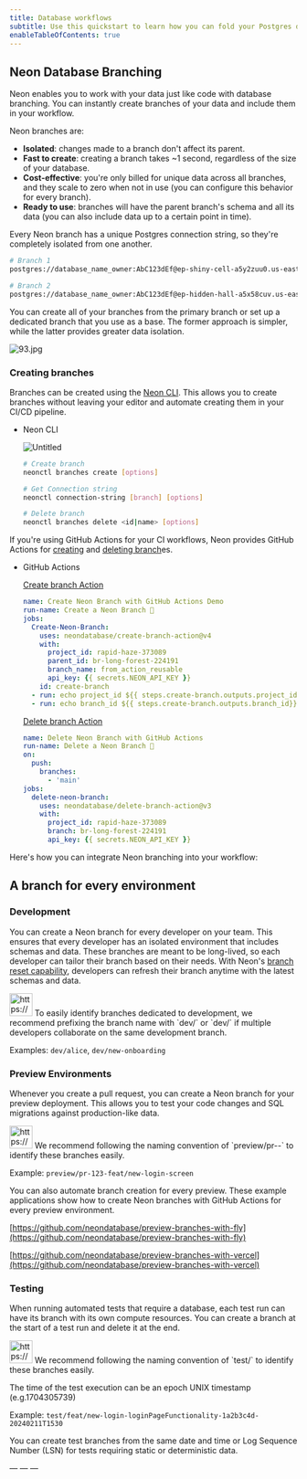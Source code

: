 ```yaml
---
title: Database workflows
subtitle: Use this quickstart to learn how you can fold your Postgres database into your development workflow
enableTableOfContents: true
---
```


## Neon Database Branching

Neon enables you to work with your data just like code with database branching. You can instantly create branches of your data and include them in your workflow.

Neon branches are:

- **Isolated**: changes made to a branch don't affect its parent.
- **Fast to create**: creating a branch takes ~1 second, regardless of the size of your database.
- **Cost-effective**: you're only billed for unique data across all branches, and they scale to zero when not in use (you can configure this behavior for every branch).
- **Ready to use**: branches will have the parent branch's schema and all its data (you can also include data up to a certain point in time).

Every Neon branch has a unique Postgres connection string, so they're completely isolated from one another.

```bash
# Branch 1
postgres://database_name_owner:AbC123dEf@ep-shiny-cell-a5y2zuu0.us-east-2.aws.neon.tech/dbname

# Branch 2
postgres://database_name_owner:AbC123dEf@ep-hidden-hall-a5x58cuv.us-east-2.aws.neon.tech/dbname
```

You can create all of your branches from the primary branch or set up a dedicated branch that you use as a base. The former approach is simpler, while the latter provides greater data isolation.

![93.jpg](Neon%20Cookbook%20Marketing%20Page%20c609d68667bf40dfb5559e1e7055140b/93.jpg)

### Creating branches

Branches can be created using the [Neon CLI](https://neon.tech/docs/reference/neon-cli). This allows you to create branches without leaving your editor and automate creating them in your CI/CD pipeline. 

- Neon CLI
    
    ![Untitled](Neon%20Cookbook%20Marketing%20Page%20c609d68667bf40dfb5559e1e7055140b/Untitled.png)
    
    ```bash
    # Create branch
    neonctl branches create [options]
    
    # Get Connection string
    neonctl connection-string [branch] [options]
    
    # Delete branch
    neonctl branches delete <id|name> [options]
    
    ```
    

If you're using GitHub Actions for your CI workflows, Neon provides GitHub Actions for [creating](https://neon.tech/docs/guides/branching-github-actions#create-branch-action) and [deleting branch](https://neon.tech/docs/guides/branching-github-actions#delete-branch-action)es. 

- GitHub Actions
    
    [Create branch Action](https://github.com/neondatabase/create-branch-action)
    
    ```yaml
    name: Create Neon Branch with GitHub Actions Demo
    run-name: Create a Neon Branch 🚀
    jobs:
      Create-Neon-Branch:
        uses: neondatabase/create-branch-action@v4
        with:
          project_id: rapid-haze-373089
          parent_id: br-long-forest-224191
          branch_name: from_action_reusable
          api_key: {{ secrets.NEON_API_KEY }}
        id: create-branch
      - run: echo project_id ${{ steps.create-branch.outputs.project_id}}
      - run: echo branch_id ${{ steps.create-branch.outputs.branch_id}}
    ```
    
    [Delete branch Action](https://github.com/neondatabase/delete-branch-action)
    
    ```yaml
    name: Delete Neon Branch with GitHub Actions
    run-name: Delete a Neon Branch 🚀
    on:
      push:
        branches:
          - 'main'
    jobs:
      delete-neon-branch:
        uses: neondatabase/delete-branch-action@v3
        with:
          project_id: rapid-haze-373089
          branch: br-long-forest-224191
          api_key: {{ secrets.NEON_API_KEY }}
    ```
    

Here's how you can integrate Neon branching into your workflow:

## A branch for every environment

### Development

You can create a Neon branch for every developer on your team. This ensures that every developer has an isolated environment that includes schemas and data. These branches are meant to be long-lived, so each developer can tailor their branch based on their needs. With Neon's [branch reset capability](https://neon.tech/docs/manage/branches#reset-a-branch-from-parent), developers can refresh their branch anytime with the latest schemas and data.

<aside>
<img src="https://www.notion.so/icons/info-alternate_gray.svg" alt="https://www.notion.so/icons/info-alternate_gray.svg" width="40px" /> To easily identify branches dedicated to development, we recommend prefixing the branch name with `dev/<developer-name>` or `dev/<feature-name>` if multiple developers collaborate on the same development branch.

Examples: `dev/alice`, `dev/new-onboarding`

</aside>

### Preview Environments

Whenever you create a pull request, you can create a Neon branch for your preview deployment. This allows you to test your code changes and SQL migrations against production-like data.

<aside>
<img src="https://www.notion.so/icons/info-alternate_gray.svg" alt="https://www.notion.so/icons/info-alternate_gray.svg" width="40px" /> We recommend following the naming convention of `preview/pr-<pull_request_number>-<git-branch-name>` to identify these branches easily.

Example: `preview/pr-123-feat/new-login-screen`

</aside>

You can also automate branch creation for every preview. These example applications show how to create Neon branches with GitHub Actions for every preview environment.

[https://github.com/neondatabase/preview-branches-with-fly](https://github.com/neondatabase/preview-branches-with-fly)

[https://github.com/neondatabase/preview-branches-with-vercel](https://github.com/neondatabase/preview-branches-with-vercel)

### Testing

When running automated tests that require a database, each test run can have its branch with its own compute resources. You can create a branch at the start of a test run and delete it at the end. 

<aside>
<img src="https://www.notion.so/icons/info-alternate_gray.svg" alt="https://www.notion.so/icons/info-alternate_gray.svg" width="40px" /> We recommend following the naming convention of `test/<git_branch_name-test_run_name-commit_SHA-time_of_the_test_execution>` to identify these branches easily.

The time of the test execution can be an epoch UNIX timestamp (e.g.1704305739)

Example: `test/feat/new-login-loginPageFunctionality-1a2b3c4d-20240211T1530`

</aside>

You can create test branches from the same date and time or Log Sequence Number (LSN) for tests requiring static or deterministic data. 

— — —